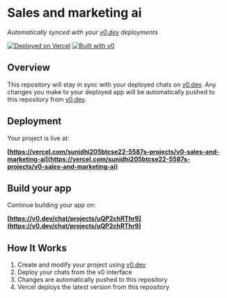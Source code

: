 # Sales and marketing ai

*Automatically synced with your [v0.dev](https://v0.dev) deployments*

[![Deployed on Vercel](https://img.shields.io/badge/Deployed%20on-Vercel-black?style=for-the-badge&logo=vercel)](https://vercel.com/sunidhi205btcse22-5587s-projects/v0-sales-and-marketing-ai)
[![Built with v0](https://img.shields.io/badge/Built%20with-v0.dev-black?style=for-the-badge)](https://v0.dev/chat/projects/uQP2chRThr9)

## Overview

This repository will stay in sync with your deployed chats on [v0.dev](https://v0.dev).
Any changes you make to your deployed app will be automatically pushed to this repository from [v0.dev](https://v0.dev).

## Deployment

Your project is live at:

**[https://vercel.com/sunidhi205btcse22-5587s-projects/v0-sales-and-marketing-ai](https://vercel.com/sunidhi205btcse22-5587s-projects/v0-sales-and-marketing-ai)**

## Build your app

Continue building your app on:

**[https://v0.dev/chat/projects/uQP2chRThr9](https://v0.dev/chat/projects/uQP2chRThr9)**

## How It Works

1. Create and modify your project using [v0.dev](https://v0.dev)
2. Deploy your chats from the v0 interface
3. Changes are automatically pushed to this repository
4. Vercel deploys the latest version from this repository
